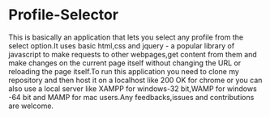# Profile-Selector
This is basically an application that lets you select any profile from the select option.It uses basic html,css and jquery - a popular library of javascript to make requests to other webpages,get content from them and make changes on the current page itself without changing the URL or reloading the page itself.To run this application you need to clone my repository 
and then host it on a localhost like 200 OK for chrome or you can also use a local server like XAMPP for windows-32 bit,WAMP for windows -64 bit and MAMP for mac users.Any feedbacks,issues 
and contributions are welcome.
